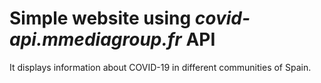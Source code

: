 # Simple website using *covid-api.mmediagroup.fr* API

It displays information about COVID-19 in different communities of Spain.
